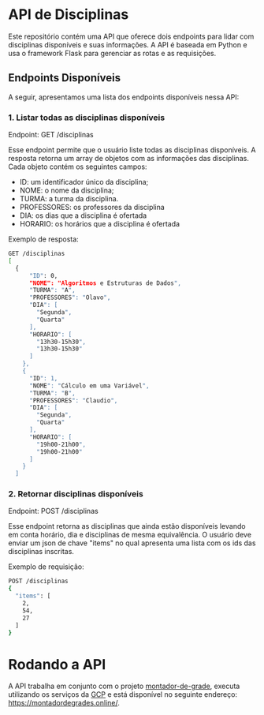 # API de Disciplinas
Este repositório contém uma API que oferece dois endpoints para lidar com disciplinas disponíveis e suas informações. A API é baseada em Python e usa o framework Flask para gerenciar as rotas e as requisições.

## Endpoints Disponíveis
A seguir, apresentamos uma lista dos endpoints disponíveis nessa API:

### 1. Listar todas as disciplinas disponíveis
Endpoint: GET /disciplinas

Esse endpoint permite que o usuário liste todas as disciplinas disponíveis. A resposta retorna um array de objetos com as informações das disciplinas. 
Cada objeto contém os seguintes campos:

* ID: um identificador único da disciplina;
* NOME: o nome da disciplina;
* TURMA: a turma da disciplina.
* PROFESSORES: os professores da disciplina
* DIA: os dias que a disciplina é ofertada
* HORARIO: os horários que a disciplina é ofertada

Exemplo de resposta:

```sh
GET /disciplinas
[
  {
      "ID": 0,
      "NOME": "Algoritmos e Estruturas de Dados",
      "TURMA": "A",
      "PROFESSORES": "Olavo",
      "DIA": [
        "Segunda",
        "Quarta"
      ],
      "HORARIO": [
        "13h30-15h30",
        "13h30-15h30"
      ]
    },
    {
      "ID": 1,
      "NOME": "Cálculo em uma Variável",
      "TURMA": "B",
      "PROFESSORES": "Claudio",
      "DIA": [
        "Segunda",
        "Quarta"
      ],
      "HORARIO": [
        "19h00-21h00",
        "19h00-21h00"
      ]
    }
  ]
  ```
  
### 2. Retornar disciplinas disponíveis
Endpoint: POST /disciplinas

Esse endpoint retorna as disciplinas que ainda estão disponíveis levando em conta horário, dia e disciplinas de mesma equivalência. 
O usuário deve enviar um json de chave "items" no qual apresenta uma lista com os ids das disciplinas inscritas.

Exemplo de requisição:

```sh
POST /disciplinas
{
  "items": [
    2,
    54,
    27
  ]
}
```

# Rodando a API
A API trabalha em conjunto com o projeto [montador-de-grade](https://github.com/vpedrota/montador-de-grades), executa utilizando os serviços da [GCP](https://www.googleadservices.com/pagead/aclk?sa=L&ai=DChcSEwiSvZzZhZb9AhWIQUgAHTcgBeUYABABGgJjZQ&ohost=www.google.com&cid=CAESbOD2udtgUB7t_UtjTlNaddbAL5IbF1WWHLsPG0Zuc3fnq0Oje6TUJGdeyp4Q3tHFRwApPeQ2Fajm5FZ__HFIwaO2vJG-V2cAgCe8liM0dgiBwS2uVZS_WzYIw-wlRiWErAIjsn4hFrQ3FY7QGA&sig=AOD64_3yvHegme8lXDnEgTHI7YAmXgA0dA&q&adurl&ved=2ahUKEwi67pTZhZb9AhUGqpUCHav3ATEQ0Qx6BAgJEAE) e está disponível no seguinte endereço: https://montadordegrades.online/.

